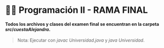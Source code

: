 # 👨‍💻 Programación II - RAMA FINAL

#### Todos los archivos y clases del examen final se encuentran en la carpeta *src*/*cuestaAlejandra*.

> Nota: Ejecutar con *javac Universidad.java* y *java Universidad*.